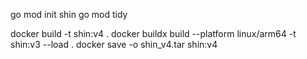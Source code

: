 go mod init shin
go mod tidy

docker build -t shin:v4 .
docker buildx build --platform linux/arm64 -t shin:v3 --load .
docker save -o shin_v4.tar shin:v4

